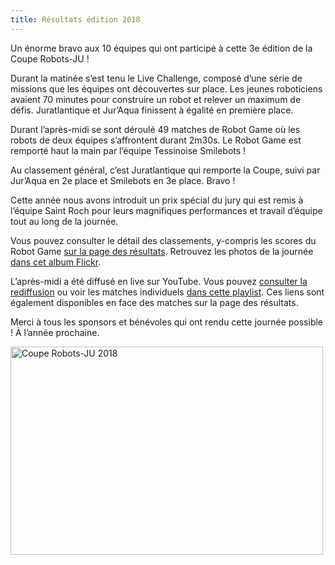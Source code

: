```yaml
---
title: Résultats édition 2018
---
```


Un énorme bravo aux 10 équipes qui ont participé à cette 3e édition de la Coupe Robots-JU !

Durant la matinée s’est tenu le Live Challenge, composé d’une série de missions que les équipes ont découvertes sur place.
Les jeunes roboticiens avaient 70 minutes pour construire un robot et relever un maximum de défis.
Juratlantique et Jur’Aqua finissent à égalité en première place.

Durant l’après-midi se sont déroulé 49 matches de Robot Game où les robots de deux équipes s’affrontent durant 2m30s.
Le Robot Game est remporté haut la main par l’équipe Tessinoise Smilebots !

Au classement général, c’est Juratlantique qui remporte la Coupe, suivi par Jur’Aqua en 2e place et Smilebots en 3e place. Bravo !

Cette année nous avons introduit un prix spécial du jury qui est remis à l’équipe Saint Roch pour leurs magnifiques performances et travail d’équipe tout au long de la journée.

Vous pouvez consulter le détail des classements, y-compris les scores du Robot Game [sur la page des résultats](/resultats/2018).
Retrouvez les photos de la journée [dans cet album Flickr](https://www.flickr.com/photos/robots-ju/sets/72157665226069147).

L’après-midi a été diffusé en live sur YouTube.
Vous pouvez [consulter la rediffusion](https://www.youtube.com/watch?v=kOHMb3vtT3g) ou voir les matches individuels [dans cette playlist](https://www.youtube.com/playlist?list=PLJd3CiuQpT1zHwuOjspiPtOB4OFWZ0p0e).
Ces liens sont également disponibles en face des matches sur la page des résultats.

Merci à tous les sponsors et bénévoles qui ont rendu cette journée possible !
À l’année prochaine.

<!--more-->

<a data-flickr-embed="true" data-header="true" href="https://www.flickr.com/photos/robots-ju/albums/72157665226069147" title="Coupe Robots-JU 2018">
<img src="https://farm1.staticflickr.com/794/41123147021_80c7b991ce_z.jpg" width="500" height="333" alt="Coupe Robots-JU 2018">
</a>
<script async src="https://embedr.flickr.com/assets/client-code.js" charset="utf-8"></script>
